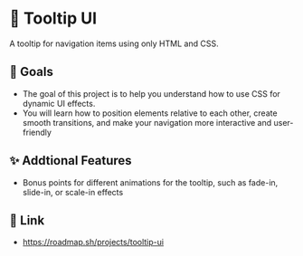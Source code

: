 # 📑 Tooltip UI

A tooltip for navigation items using only HTML and CSS.

## 🎯 Goals

- The goal of this project is to help you understand how to use CSS for dynamic UI effects.
- You will learn how to position elements relative to each other, create smooth transitions, and make your navigation more interactive and user-friendly

## ✨ Addtional Features

- Bonus points for different animations for the tooltip, such as fade-in, slide-in, or scale-in effects

## 🔗 Link

- https://roadmap.sh/projects/tooltip-ui
